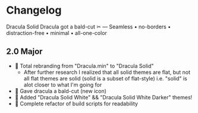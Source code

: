 # Changelog
Dracula Solid
Dracula got a bald-cut ✂ — Seamless • no-borders • distraction-free • minimal • all-one-color

## 2.0 Major
- 💄 Total rebranding from "Dracula.min" to "Dracula Solid"
  - After further research I realized that all solid themes are flat, but not all flat themes are solid (solid is a subset of flat-style) i.e. "solid" is alot closer to what I'm going for
- 💄 Gave dracula a bald-cut (new icon)
- 🚀 Added "Dracula Solid White" && "Dracula Solid White Darker" themes!
- 🎨 Complete refactor of build scripts for readability